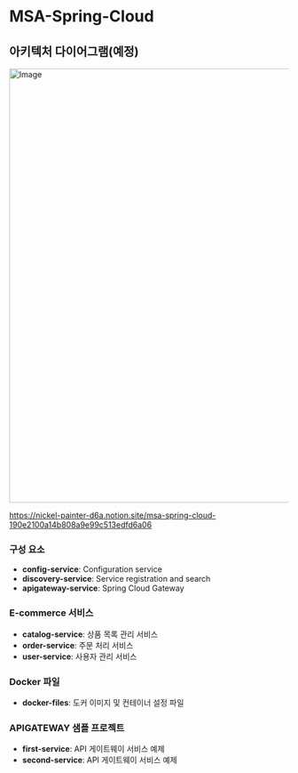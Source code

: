 # MSA-Spring-Cloud 

## 아키텍처 다이어그램(예정)
<img width="781" alt="Image" src="https://github.com/user-attachments/assets/b12bacee-b58f-45db-9194-38f435f35408" />

https://nickel-painter-d6a.notion.site/msa-spring-cloud-190e2100a14b808a9e99c513edfd6a06

### 구성 요소
- **config-service**: Configuration service
- **discovery-service**: Service registration and search
- **apigateway-service**: Spring Cloud Gateway

### E-commerce 서비스
- **catalog-service**: 상품 목록 관리 서비스
- **order-service**: 주문 처리 서비스
- **user-service**: 사용자 관리 서비스

### Docker 파일
- **docker-files**: 도커 이미지 및 컨테이너 설정 파일

### APIGATEWAY 샘플 프로젝트
- **first-service**: API 게이트웨이 서비스 예제
- **second-service**: API 게이트웨이 서비스 예제

